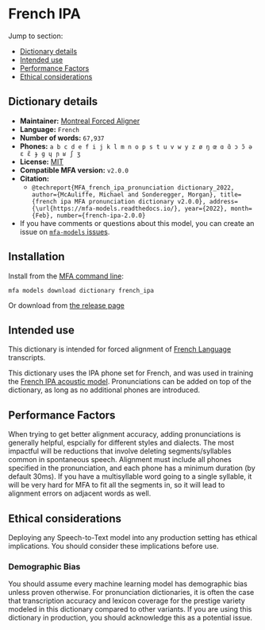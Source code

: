 
# French IPA

Jump to section:

- [Dictionary details](#dictionary-details)
- [Intended use](#intended-use)
- [Performance Factors](#performance-factors)
- [Ethical considerations](#ethical-considerations)

## Dictionary details

- **Maintainer:** [Montreal Forced Aligner](https://montreal-forced-aligner.readthedocs.io/)
- **Language:** `French`
- **Number of words:** `67,937`
- **Phones:** `a b c d e f i j k l m n o p s t u v w y z ø ŋ œ ɑ ɑ̃ ɔ ɔ̃ ə ɛ ɛ̃ ɟ ɡ ɥ ɲ ʁ ʃ ʒ`
- **License:** [MIT](https://github.com/MontrealCorpusTools/mfa-models/tree/main/dictionary/french/ipa/v2.0.0/LICENSE)
- **Compatible MFA version:** `v2.0.0`
- **Citation:**
  - `@techreport{MFA_french_ipa_pronunciation dictionary_2022, author={McAuliffe, Michael and Sonderegger, Morgan}, title={french ipa MFA pronunciation dictionary v2.0.0}, address={\url{https://mfa-models.readthedocs.io/}, year={2022}, month={Feb}, number={french-ipa-2.0.0}`
- If you have comments or questions about this model, you can create an issue on [`mfa-models` issues](https://github.com/MontrealCorpusTools/mfa-models/issues).

## Installation

Install from the [MFA command line](https://montreal-forced-aligner.readthedocs.io/en/latest/user_guide/models/index.html):

```
mfa models download dictionary french_ipa
```

Or download from [the release page](https://github.com/MontrealCorpusTools/mfa-models/releases/tag/dictionary-french_ipa-v2.0.0)

## Intended use

This dictionary is intended for forced alignment of [French Language](https://en.wikipedia.org/wiki/French_language) transcripts.

This dictionary uses the IPA phone set for French, and was used in training the
[French IPA acoustic model](https://github.com/MontrealCorpusTools/mfa-models/blob/main/acoustic/French/IPA/v2.0.0/).
Pronunciations can be added on top of the dictionary, as long as no additional phones are introduced.

## Performance Factors

When trying to get better alignment accuracy, adding pronunciations is generally helpful, espcially for different styles and dialects.  The most impactful will be reductions that
involve deleting segments/syllables common in spontaneous speech.  Alignment must include all phones specified in the pronunciation, and each phone has
a minimum duration (by default 30ms). If you have a multisyllable word going to a single syllable, it will be very hard for MFA to fit all the segments in,
so it will lead to alignment errors on adjacent words as well.

## Ethical considerations

Deploying any Speech-to-Text model into any production setting has ethical implications. You should consider these implications before use.

### Demographic Bias

You should assume every machine learning model has demographic bias unless proven otherwise.
For pronunciation dictionaries, it is often the case that transcription accuracy and lexicon coverage for the prestige variety modeled in this dictionary compared to other variants.
If you are using this dictionary in production, you should acknowledge this as a potential issue.
